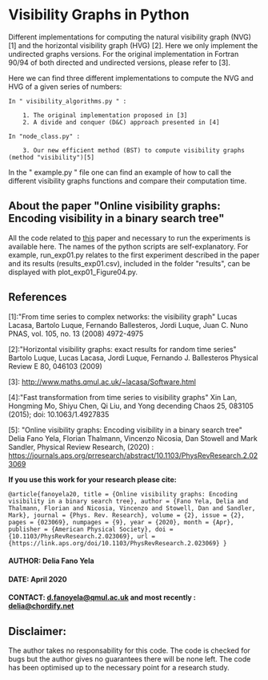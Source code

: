 
# Visibility Graphs in Python


Different implementations for computing the natural visibility graph (NVG) \[1\]
and the horizontal visibility graph (HVG) \[2\].
Here we only implement the undirected graphs versions.
For the original implementation in Fortran 90/94 of both directed and undirected
versions, please refer to \[3\].

Here we can find three different implementations to compute the NVG and HVG
of a given series of numbers:


	In " visibility_algorithms.py " :

		1. The original implementation proposed in [3]
		2. A divide and conquer (D&C) approach presented in [4]

	In "node_class.py" :

		3. Our new efficient method (BST) to compute visibility graphs (method "visibility")[5]

In the " example.py "  file one can find an example of how to call the different visibility graphs functions
and compare their computation time.


## About the paper "Online visibility graphs: Encoding visibility in a binary search tree"


All the code related to [this](https://journals.aps.org/prresearch/abstract/10.1103/PhysRevResearch.2.023069) paper and necessary to run the experiments is available here.
The names of the python scripts are self-explanatory. For example,
run_exp01.py relates to the first experiment described in the paper and its results (results_exp01.csv), included in the
folder "results", can be displayed with plot_exp01_Figure04.py.


## References

\[1\]:"From time series to complex networks: the visibility graph"
 	Lucas Lacasa, Bartolo Luque, Fernando Ballesteros, Jordi Luque, Juan C. Nuno
 	PNAS, vol. 105, no. 13 (2008) 4972-4975

\[2\]:"Horizontal visibility graphs: exact results for random time series"
	Bartolo Luque, Lucas Lacasa, Jordi Luque, Fernando J. Ballesteros
	Physical Review E 80, 046103 (2009)

\[3\]: http://www.maths.qmul.ac.uk/~lacasa/Software.html

\[4\]:"Fast transformation from time series to visibility graphs"
	Xin Lan, Hongming Mo, Shiyu Chen, Qi Liu, and Yong decending
	Chaos 25, 083105 (2015); doi: 10.1063/1.4927835

\[5\]: "Online visibility graphs: Encoding visibility in a binary search tree"
 Delia Fano Yela, Florian Thalmann, Vincenzo Nicosia, Dan Stowell and Mark Sandler,
 Physical Review Research, (2020) : https://journals.aps.org/prresearch/abstract/10.1103/PhysRevResearch.2.023069

**If you use this work for your research please cite:**

 `@article{fanoyela20,
  title = {Online visibility graphs: Encoding visibility in a binary search tree},
  author = {Fano Yela, Delia and Thalmann, Florian and Nicosia, Vincenzo and Stowell, Dan and Sandler, Mark},
  journal = {Phys. Rev. Research},
  volume = {2},
  issue = {2},
  pages = {023069},
  numpages = {9},
  year = {2020},
  month = {Apr},
  publisher = {American Physical Society},
  doi = {10.1103/PhysRevResearch.2.023069},
  url = {https://link.aps.org/doi/10.1103/PhysRevResearch.2.023069}
}`



#### AUTHOR: Delia Fano Yela
#### DATE:  April 2020
#### CONTACT: d.fanoyela@qmul.ac.uk and most recently : delia@chordify.net

## Disclaimer:
The author takes no responsability for this code. The code is checked for bugs but the author gives no guarantees there will be none left. The code has been optimised up to the necessary point for a research study.
